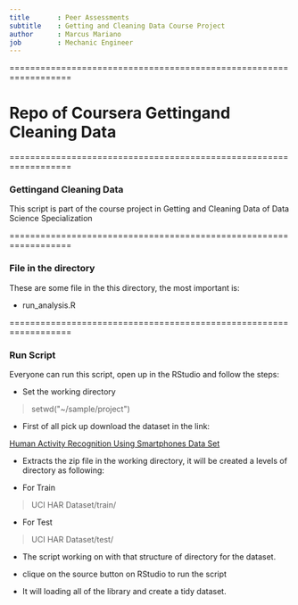 ```yaml
---
title       : Peer Assessments
subtitle    : Getting and Cleaning Data Course Project
author      : Marcus Mariano
job         : Mechanic Engineer
---
```

==================================================================

# Repo of Coursera Gettingand Cleaning Data

==================================================================

### Gettingand Cleaning Data

This script is part of the course project in Getting and Cleaning Data of Data Science Specialization

==================================================================

### File in the directory

These are some file in the this directory, the most important is:

* run_analysis.R

==================================================================

### Run Script
 
Everyone can run this script, open up in the RStudio and follow the steps:

- Set the working directory

> setwd("~/sample/project")

- First of all pick up download the dataset in the link:

[Human Activity Recognition Using Smartphones Data Set](https://d396qusza40orc.cloudfront.net/getdata%2Fprojectfiles%2FUCI%20HAR%20Dataset.zip)

- Extracts the zip file in the working directory, it will be created a levels of directory as following:

- For Train

> UCI HAR Dataset/train/

- For Test

> UCI HAR Dataset/test/

- The script working on with that structure of directory for the dataset.

- clique on the source button on RStudio to run the script

- It will loading all of the library and create a tidy dataset. 


